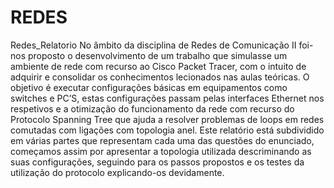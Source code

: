 # REDES
Redes_Relatorio
No âmbito da disciplina de Redes de Comunicação II foi-nos proposto o desenvolvimento de um trabalho que simulasse um ambiente de rede com recurso ao Cisco Packet Tracer, com o intuito de adquirir e consolidar os conhecimentos lecionados nas aulas teóricas. 
O objetivo é executar configurações básicas em equipamentos como switches e PC’S, estas configurações passam pelas interfaces Ethernet nos respetivos e a otimização do funcionamento da rede com recurso do Protocolo Spanning Tree que ajuda a resolver problemas de loops em redes comutadas com ligações com topologia anel.
Este relatório está subdividido em várias partes que representam cada uma das questões do enunciado, começamos assim por apresentar a topologia utilizada descriminando as suas configurações, seguindo para os passos propostos e os testes da utilização do protocolo explicando-os devidamente.	
